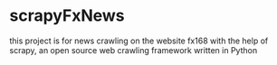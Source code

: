 scrapyFxNews
============

this project is for news crawling on the website fx168 with the help of scrapy, an open source web crawling framework written in Python
